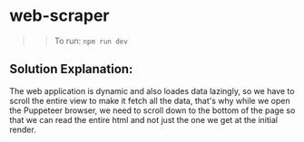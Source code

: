 # web-scraper

>> To run: `npm run dev`

## Solution Explanation:

The web application is dynamic and also loades data lazingly, so we have to scroll the entire view to make it fetch all the data, that's why while we open the Puppeteer browser, we need to scroll down to the bottom of the page so that we can read the entire html and not just the one we get at the initial render.
